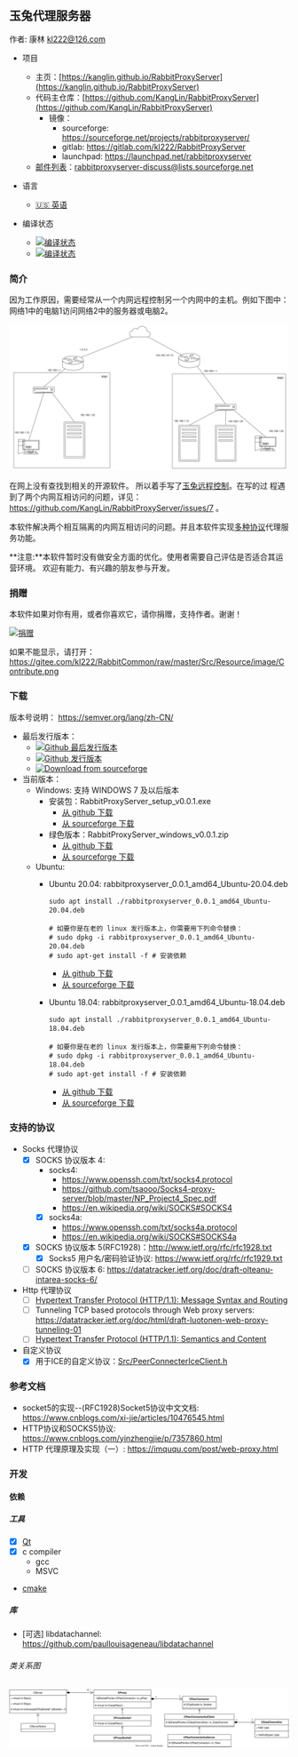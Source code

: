 ## 玉兔代理服务器
作者: 康林 <kl222@126.com>

- 项目
  + 主页：[https://kanglin.github.io/RabbitProxyServer](https://kanglin.github.io/RabbitProxyServer)
  + 代码主仓库：[https://github.com/KangLin/RabbitProxyServer](https://github.com/KangLin/RabbitProxyServer)
    - 镜像：
      + sourceforge: https://sourceforge.net/projects/rabbitproxyserver/
      + gitlab: https://gitlab.com/kl222/RabbitProxyServer
      + launchpad: https://launchpad.net/rabbitproxyserver
  + [邮件列表](https://sourceforge.net/p/rabbitproxyserver/mailman/)：<rabbitproxyserver-discuss@lists.sourceforge.net>
    
- 语言
  + [:us: 英语](README.md)
- 编译状态
  - [![编译状态](https://github.com/KangLin/RabbitProxyServer/actions/workflows/cmake_ubuntu.yml/badge.svg)](https://github.com/KangLin/RabbitProxyServer/actions/workflows/cmake_ubuntu.yml)
  - [![编译状态](https://github.com/KangLin/RabbitProxyServer/actions/workflows/msvc.yml/badge.svg)](https://github.com/KangLin/RabbitProxyServer/actions/workflows/msvc.yml)

### 简介

因为工作原因，需要经常从一个内网远程控制另一个内网中的主机。例如下图中：网络1中的电脑1访问网络2中的服务器或电脑2。

![网络拓朴图](Documents/Image/network.svg)

在网上没有查找到相关的开源软件。
所以着手写了[玉兔远程控制](https://github.com/KangLin/RabbitProxyServer)。在写的过
程遇到了两个内网互相访问的问题，详见：https://github.com/KangLin/RabbitProxyServer/issues/7 。

本软件解决两个相互隔离的内网互相访问的问题。并且本软件实现[多种协议](#支持的协议)代理服务功能。

**注意:**本软件暂时没有做安全方面的优化。使用者需要自己评估是否适合其运营环境。
欢迎有能力、有兴趣的朋友参与开发。

### 捐赠
本软件如果对你有用，或者你喜欢它，请你捐赠，支持作者。谢谢！

[![捐赠](https://gitee.com/kl222/RabbitCommon/raw/master/Src/Resource/image/Contribute.png "捐赠")](https://gitee.com/kl222/RabbitCommon/raw/master/Src/Resource/image/Contribute.png "捐赠")

如果不能显示，请打开：
https://gitee.com/kl222/RabbitCommon/raw/master/Src/Resource/image/Contribute.png

### 下载

版本号说明： https://semver.org/lang/zh-CN/

+ 最后发行版本：
  - [![Github 最后发行版本](https://img.shields.io/github/release/KangLin/RabbitProxyServer?label=Github%20最后发行版本)](https://github.com/KangLin/RabbitProxyServer/releases)
  - [![Github 发行版本](https://img.shields.io/github/release-pre/KangLin/RabbitProxyServer?label=Github%20发行版本)](https://github.com/KangLin/RabbitProxyServer/releases)
  - [![Download from sourceforge](https://a.fsdn.com/con/app/sf-download-button)](https://sourceforge.net/projects/rabbitproxyserver/files/latest/download)
+ 当前版本：
  - Windows: 支持 WINDOWS 7 及以后版本
    + 安装包：RabbitProxyServer_setup_v0.0.1.exe
      - [从 github 下载](https://github.com/KangLin/RabbitProxyServer/releases/download/v0.0.1/RabbitProxyServer_setup_v0.0.1.exe)
      - [从 sourceforge 下载](https://sourceforge.net/projects/rabbitproxyserver/files/v0.0.1/RabbitProxyServer_setup_v0.0.1.exe/download)
    + 绿色版本：RabbitProxyServer_windows_v0.0.1.zip
      - [从 github 下载](https://github.com/KangLin/RabbitProxyServer/releases/download/v0.0.1/RabbitProxyServer_windows_v0.0.1.zip)
      - [从 sourceforge 下载](https://sourceforge.net/projects/rabbitproxyserver/files/v0.0.1/RabbitProxyServer_windows_v0.0.1.zip/download)
  - Ubuntu:
    + Ubuntu 20.04: rabbitproxyserver_0.0.1_amd64_Ubuntu-20.04.deb
      
          sudo apt install ./rabbitproxyserver_0.0.1_amd64_Ubuntu-20.04.deb
          
          # 如要你是在老的 linux 发行版本上，你需要用下列命令替换：
          # sudo dpkg -i rabbitproxyserver_0.0.1_amd64_Ubuntu-20.04.deb
          # sudo apt-get install -f # 安装依赖

      - [从 github 下载](https://github.com/KangLin/RabbitProxyServer/releases/download/v0.0.1/rabbitproxyserver_0.0.1_amd64_Ubuntu-20.04.deb)
      - [从 sourceforge 下载](https://sourceforge.net/projects/rabbitproxyserver/files/v0.0.1/rabbitproxyserver_0.0.1_amd64_Ubuntu-20.04.deb/download)
      
    + Ubuntu 18.04: rabbitproxyserver_0.0.1_amd64_Ubuntu-18.04.deb

          sudo apt install ./rabbitproxyserver_0.0.1_amd64_Ubuntu-18.04.deb
          
          # 如要你是在老的 linux 发行版本上，你需要用下列命令替换：
          # sudo dpkg -i rabbitproxyserver_0.0.1_amd64_Ubuntu-18.04.deb
          # sudo apt-get install -f # 安装依赖

      - [从 github 下载](https://github.com/KangLin/RabbitProxyServer/releases/download/v0.0.1/rabbitproxyserver_0.0.1_amd64_Ubuntu-18.04.deb)
      - [从 sourceforge 下载](https://sourceforge.net/projects/rabbitproxyserver/files/v0.0.1/rabbitproxyserver_0.0.1_amd64_Ubuntu-18.04.deb/download)

### 支持的协议

- Socks 代理协议
  - [x] SOCKS 协议版本 4: 
    + socks4:
      - https://www.openssh.com/txt/socks4.protocol
      - https://github.com/tsaooo/Socks4-proxy-server/blob/master/NP_Project4_Spec.pdf
      - https://en.wikipedia.org/wiki/SOCKS#SOCKS4
    + [x] socks4a:
      - https://www.openssh.com/txt/socks4a.protocol
      - https://en.wikipedia.org/wiki/SOCKS#SOCKS4a
  - [x] SOCKS 协议版本 5(RFC1928)：http://www.ietf.org/rfc/rfc1928.txt
    + [x] Socks5 用户名/密码验证协议: https://www.ietf.org/rfc/rfc1929.txt
  - [ ] SOCKS 协议版本 6: https://datatracker.ietf.org/doc/draft-olteanu-intarea-socks-6/
- Http 代理协议
  + [ ] [Hypertext Transfer Protocol (HTTP/1.1): Message Syntax and Routing](https://datatracker.ietf.org/doc/html/rfc7230)
  + [ ] Tunneling TCP based protocols through Web proxy servers: https://datatracker.ietf.org/doc/html/draft-luotonen-web-proxy-tunneling-01
  + [ ] [Hypertext Transfer Protocol (HTTP/1.1): Semantics and Content](https://datatracker.ietf.org/doc/html/rfc7231#section-0.0.1)
- 自定义协议
  + [x] 用于ICE的自定义协议：[Src/PeerConnecterIceClient.h](Src/PeerConnecterIceClient.h#L63)
  
### 参考文档

- socket5的实现--(RFC1928)Socket5协议中文文档: https://www.cnblogs.com/xi-jie/articles/10476545.html
- HTTP协议和SOCKS5协议: https://www.cnblogs.com/yinzhengjie/p/7357860.html
- HTTP 代理原理及实现（一）: https://imququ.com/post/web-proxy.html

### 开发
#### 依赖
##### 工具
- [x] [Qt](qt.io)
- [x] c compiler
  + gcc
  + MSVC
- [cmake](https://cmake.org/)

##### 库

- [可选] libdatachannel: https://github.com/paullouisageneau/libdatachannel

###### 类关系图

![类关系图](Documents/Image/Class.svg)
